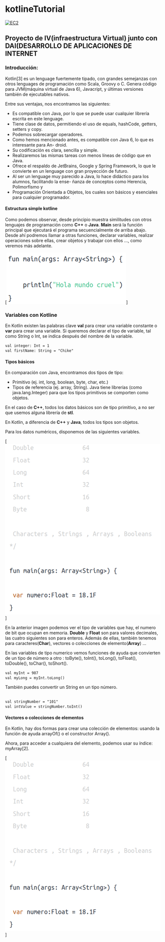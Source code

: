 # kotlineTutorial

[![EC2](https://www.dropbox.com/s/st4etj28pyu11lb/aws-ec2_logo_small.jpg?dl=1)](http://ec2-52-11-219-71.us-west-2.compute.amazonaws.com)


## **Proyecto de IV(infraestructura Virtual) junto con DAI(DESARROLLO DE APLICACIONES DE INTERNET** ##

### Introducción: ###
Kotlin[3] es un lenguage fuertemente tipado, con grandes semejanzas con otros lenguages de
programación como Scala, Groovy o C. Genera código para JVM(máquina virtual de Java
6), Javacript, y últimas versiones también de ejecutables nativos.


Entre sus ventajas, nos encontramos las siguientes:
- Es compatible con Java, por lo que se puede usar cualquier librería escrita en este lenguage.
- Tiene clase de datos, permitiendo el uso de equals, hashCode, getters, setters y copy.
- Podemos sobrecargar operadores.
- Como hemos mencionado antes, es compatible con Java 6, lo que es interesante para An-
droid.
- Su codificación es clara, sencilla y simple.
- Realizaremos las mismas tareas con menos líneas
de código que en Java.
- Ofrece el respaldo de JetBrains, Google y Spring Framework, lo que le convierte en un
lenguage con gran proyección de futuro.
- Al ser un lenguage muy parecido a Java, lo hace didáctico para los alumnos, facilitando la ense-
ñanza de conceptos como Herencia, Polimorfismo y
- Programación Orientada a Objetos,
los cuales son básicos y esenciales para cualquier programador.


#### Estructura simple kotline

Como podemos observar, desde principio muestra similitudes con otros lenguajes de programación como **C++** o **Java**. **Main** será la función principal que ejecutará el programa secuencialmente de arriba abajo. Desde ahí podremos llamar a otras funciones, declarar variables, realizar operaciones sobre ellas, crear objetos y trabajar con ellos ..., como veremos más adelante.

[![img1](https://github.com/lorenmanu/kotlineTutorial/blob/main/imgsVariablesKotline/img1.png)]

### Variables con Kotline

En Kotlin existen las palabras clave **val** para crear una variable constante o **var** para crear una variable. Si queremos declarar el tipo de variable, tal como String o Int, se indica después del nombre de la variable.

```
val integer: Int = 1
val firstName: String = "Chike"

```

#### Tipos básicos

En comparación con Java, encontramos dos tipos de tipo:
- Primitivo (ej. int, long, boolean, byte, char, etc.)
- Tipos de referencia (ej. array, String). Java tiene librerías (como java.lang.Integer) para que los tipos primitivos se comporten como objetos.

En el caso de **C++**, todos los datos básicos son de tipo primitivo, a no ser que usemos alguna librería de **stl**.

En Kotlin, a diferencia de **C++** y **Java**, todos los tipos son objetos.

Para los datos numéricos, disponemos de las siguientes variables.

[![img2](https://github.com/lorenmanu/kotlineTutorial/blob/main/imgsVariablesKotline/img2.png)]

En la anterior imagen podemos ver el tipo de variables que  hay, el numero de bit que ocupan en memoria. **Double** y **Float** son para valores decimales, las cuatro siguientes son para enteros. Además de ellas, también tenemos para caracteres(**Char**), vectores o colecciones de elemento(**Array**) ...

En las variables de tipo numerico vemos funciones de ayuda que convierten de un tipo de número a otro : toByte(), toInt(), toLong(), toFloat(), toDouble(), toChar(), toShort().


```
val myInt = 987
val myLong = myInt.toLong()

```

También puedes convertir un String en un tipo número.

```

val stringNumber = "101"
val intValue = stringNumber.toInt()

```

#### Vectores o colecciones de elementos

En Kotlin, hay dos formas para crear una colección de elementos: usando la función de ayuda arrayOf() o el constructor Array().

Ahora, para acceder a cualquiera del elemento, podemos usar su índice: myArray[2].

[![img3](https://github.com/lorenmanu/kotlineTutorial/blob/main/imgsVariablesKotline/img2.png)]
